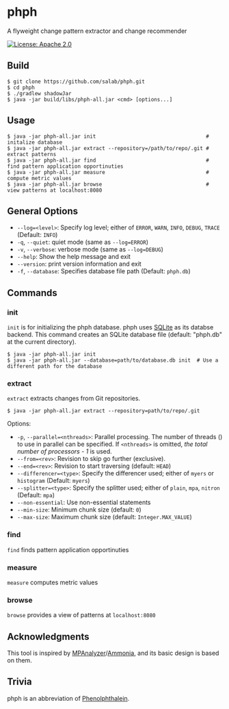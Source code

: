# phph
A flyweight change pattern extractor and change recommender

[![License: Apache 2.0](https://img.shields.io/badge/License-Apache%202.0-blue.svg)](https://github.com/sh5i/git-stein/blob/master/LICENSE)

## Build
```
$ git clone https://github.com/salab/phph.git
$ cd phph
$ ./gradlew shadowJar
$ java -jar build/libs/phph-all.jar <cmd> [options...]
```

## Usage
```
$ java -jar phph-all.jar init                                    # initalize database
$ java -jar phph-all.jar extract --repository=/path/to/repo/.git # extract patterns
$ java -jar phph-all.jar find                                    # find pattern application opportinuties
$ java -jar phph-all.jar measure                                 # compute metric values
$ java -jar phph-all.jar browse                                  # view patterns at localhost:8080
```

## General Options
- `--log=<level>`: Specify log level; either of `ERROR`, `WARN`, `INFO`, `DEBUG`, `TRACE` (Default: `INFO`)
- `-q`, `--quiet`: quiet mode (same as `--log=ERROR`)
- `-v`, `--verbose`: verbose mode (same as `--log=DEBUG`)
- `--help`: Show the help message and exit
- `--version`: print version information and exit
- `-f`, `--database`: Specifies database file path (Default: `phph.db`)

## Commands

### init
`init` is for initializing the phph database.
phph uses [SQLite](https://www.sqlite.org/) as its databse backend.
This command creates an SQLite database file (default: "phph.db" at the current directory).
```
$ java -jar phph-all.jar init
$ java -jar phph-all.jar --database=path/to/database.db init  # Use a different path for the database
```

### extract
`extract` extracts changes from Git repositories.
```
$ java -jar phph-all.jar extract --repository=path/to/repo/.git
```

Options:
* `-p`, `--parallel=<nthreads>`: Parallel processing.
  The number of threads (<nthreads>) to use in parallel can be specified.
  If `<nthreads>` is omitted, _the total number of processors - 1_ is used. 
* `--from=<rev>`: Revision to skip go further (exclusive).
* `--end=<rev>`: Revision to start traversing (default: `HEAD`)
* `--differencer=<type>`: Specify the differencer used; either of `myers` or `histogram` (Default: `myers`)
* `--splitter=<type>`: Specify the splitter used; either of `plain`, `mpa`, `nitron` (Default: `mpa`)
* `--non-essential`: Use non-essential statements
* `--min-size`: Minimum chunk size (default: `0`)
* `--max-size`: Maximum chunk size (default: `Integer.MAX_VALUE`)

### find
`find` finds pattern application opportinuties

### measure
`measure` computes metric values

### browse
`browse` provides a view of patterns at `localhost:8080`

## Acknowledgments
This tool is inspired by [MPAnalyzer](https://github.com/YoshikiHigo/MPAnalyzer)/[Ammonia](https://github.com/YoshikiHigo/NH3), and its basic design is based on them.

## Trivia
phph is an abbreviation of [Phenolphthalein](https://en.wikipedia.org/wiki/Phenolphthalein).

